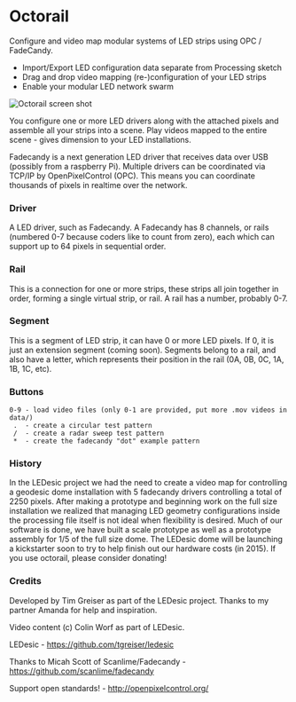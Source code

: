 # Octorail

Configure and video map modular systems of LED strips using OPC / FadeCandy.

* Import/Export LED configuration data separate from Processing sketch
* Drag and drop video mapping (re-)configuration of your LED strips
* Enable your modular LED network swarm

![Octorail screen shot](http://prim8.net/img/octorail_01.jpg)

You configure one or more LED drivers along with the attached pixels and assemble all your strips into a scene. Play videos mapped to the entire scene - gives dimension to your LED installations.

Fadecandy is a next generation LED driver that receives data over USB (possibly from a raspberry Pi). Multiple drivers can be coordinated via TCP/IP by OpenPixelControl (OPC). This means you can coordinate thousands of pixels in realtime over the network.

### Driver
A LED driver, such as Fadecandy. A Fadecandy has 8 channels, or rails (numbered 0-7 because coders like to count from zero), each which can support up to 64 pixels in sequential order.


### Rail
This is a connection for one or more strips, these strips all join together in order, forming a single virtual strip, or rail. A rail has a number, probably 0-7.

### Segment
This is a segment of LED strip, it can have 0 or more LED pixels. If 0, it is just an extension segment (coming soon). Segments belong to a rail, and also have a letter, which represents their position in the rail (0A, 0B, 0C, 1A, 1B, 1C, etc).

### Buttons

    0-9 - load video files (only 0-1 are provided, put more .mov videos in data/)
     .  - create a circular test pattern
     /  - create a radar sweep test pattern
     *  - create the fadecandy "dot" example pattern

### History
In the LEDesic project we had the need to create a video map for controlling a geodesic dome installation with 5 fadecandy drivers controlling a total of 2250 pixels. After making a prototype and beginning work on the full size installation we realized that managing LED geometry configurations inside the processing file itself is not ideal when flexibility is desired. Much of our software is done, we have built a scale prototype as well as a prototype assembly for 1/5 of the full size dome. The LEDesic dome will be launching a kickstarter soon to try to help finish out our hardware costs (in 2015). If you use octorail, please consider donating!

### Credits

Developed by Tim Greiser as part of the LEDesic project. Thanks to my partner Amanda for help and inspiration.

Video content (c) Colin Worf as part of LEDesic.

LEDesic - https://github.com/tgreiser/ledesic

Thanks to Micah Scott of Scanlime/Fadecandy - https://github.com/scanlime/fadecandy

Support open standards! - http://openpixelcontrol.org/
